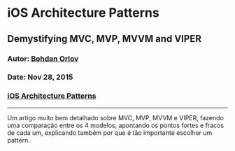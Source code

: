 iOS Architecture Patterns
=========================
## Demystifying MVC, MVP, MVVM and VIPER

### Autor: [Bohdan Orlov](https://medium.com/@borlov)
### Date: **Nov 28, 2015**

### [iOS Architecture Patterns](https://medium.com/ios-os-x-development/ios-architecture-patterns-ecba4c38de52)

-------------------------

Um artigo muito bem detalhado sobre MVC, MVP, MVVM e VIPER, fazendo uma comparação entre os 4 modelos, apontando os pontos fortes e fracos de cada um,
explicando também por que é tão importante escolher um pattern.